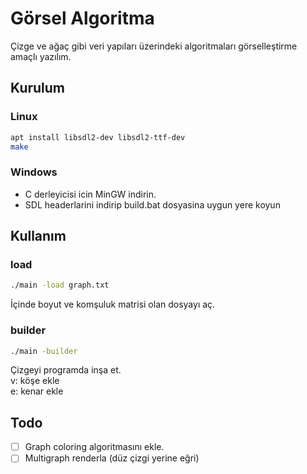 # Görsel Algoritma
Çizge ve ağaç gibi veri yapıları üzerindeki algoritmaları görselleştirme amaçlı yazılım.

## Kurulum

### Linux

```bash
apt install libsdl2-dev libsdl2-ttf-dev
make
```

### Windows

+ C derleyicisi icin MinGW indirin.
+ SDL headerlarini indirip build.bat dosyasina uygun yere koyun

## Kullanım

### load

```bash
./main -load graph.txt
```
İçinde boyut ve komşuluk matrisi olan dosyayı aç.


### builder

```bash
./main -builder
```
Çizgeyi programda inşa et.\
v: köşe ekle\
e: kenar ekle

## Todo
+ [ ] Graph coloring algoritmasını ekle.
+ [ ] Multigraph renderla (düz çizgi yerine eğri)
